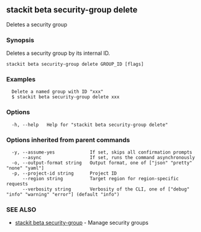 ## stackit beta security-group delete

Deletes a security group

### Synopsis

Deletes a security group by its internal ID.

```
stackit beta security-group delete GROUP_ID [flags]
```

### Examples

```
  Delete a named group with ID "xxx"
  $ stackit beta security-group delete xxx
```

### Options

```
  -h, --help   Help for "stackit beta security-group delete"
```

### Options inherited from parent commands

```
  -y, --assume-yes             If set, skips all confirmation prompts
      --async                  If set, runs the command asynchronously
  -o, --output-format string   Output format, one of ["json" "pretty" "none" "yaml"]
  -p, --project-id string      Project ID
      --region string          Target region for region-specific requests
      --verbosity string       Verbosity of the CLI, one of ["debug" "info" "warning" "error"] (default "info")
```

### SEE ALSO

* [stackit beta security-group](./stackit_beta_security-group.md)	 - Manage security groups

